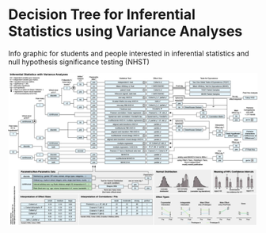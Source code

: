 # Decision Tree for Inferential Statistics using Variance Analyses
Info graphic for students and people interested in inferential statistics and null hypothesis significance testing (NHST)

![preview](https://github.com/valentin-schwind/statistics-decision-tree/blob/master/Decision%20Tree%20for%20Inferential%20Statistics%20using%20Variance%20Analyses.jpg)
